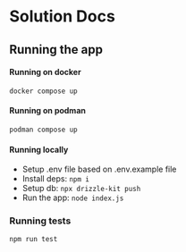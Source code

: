 # Solution Docs

## Running the app
#### Running on docker
`
    docker compose up
`

#### Running on podman
`
    podman compose up
`

#### Running locally
- Setup .env file based on .env.example file
- Install deps: `npm i`
- Setup db: `npx drizzle-kit push`
- Run the app: `node index.js`

### Running tests
`
    npm run test
`